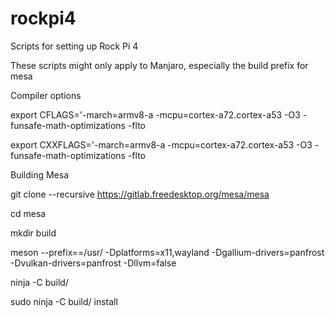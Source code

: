 # rockpi4
Scripts for setting up Rock Pi 4




These scripts might only apply to Manjaro, especially the build prefix for mesa




Compiler options


export CFLAGS='-march=armv8-a -mcpu=cortex-a72.cortex-a53 -O3 -funsafe-math-optimizations -flto

export CXXFLAGS='-march=armv8-a -mcpu=cortex-a72.cortex-a53 -O3 -funsafe-math-optimizations -flto




Building Mesa


git clone --recursive https://gitlab.freedesktop.org/mesa/mesa

cd mesa

mkdir build

meson --prefix==/usr/ -Dplatforms=x11,wayland -Dgallium-drivers=panfrost -Dvulkan-drivers=panfrost -Dllvm=false

ninja -C build/

sudo ninja -C build/ install
